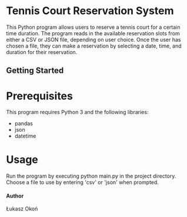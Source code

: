 # Tennis Court Reservation System
This Python program allows users to reserve a tennis court for a certain time duration. The program reads in the available reservation slots from either a CSV or JSON file, depending on user choice. Once the user has chosen a file, they can make a reservation by selecting a date, time, and duration for their reservation.

## Getting Started
# Prerequisites
This program requires Python 3 and the following libraries:

* pandas
* json
* datetime

# Usage

Run the program by executing python main.py in the project directory.
Choose a file to use by entering 'csv' or 'json' when prompted.

#### Author 
Łukasz Okoń
